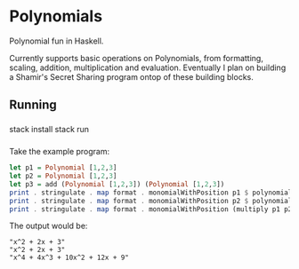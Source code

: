 # Polynomials
Polynomial fun in Haskell.

Currently supports basic operations on Polynomials, from formatting, scaling, addition, multiplication and evaluation. Eventually I plan on building a Shamir's Secret Sharing program ontop of these building blocks.

## Running

###
stack install
stack run
###

Take the example program: 

```haskell
let p1 = Polynomial [1,2,3]
let p2 = Polynomial [1,2,3]
let p3 = add (Polynomial [1,2,3]) (Polynomial [1,2,3])
print . stringulate . map format . monomialWithPosition p1 $ polynomialLength p1 - 1
print . stringulate . map format . monomialWithPosition p2 $ polynomialLength p2 - 1
print . stringulate . map format . monomialWithPosition (multiply p1 p2) $ polynomialLength (multiply p1 p2) - 1
```

The output would be:

```text
"x^2 + 2x + 3"
"x^2 + 2x + 3"
"x^4 + 4x^3 + 10x^2 + 12x + 9"
```